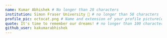 ```yaml
---
name: Kumar Abhishek # No longer than 28 characters
institution: Simon Fraser University 🚩 # no longer than 58 characters
profile_pic: octocat.png # Name and extension of your profile picture(ex. mona.png)
quote: It's time to remember our dreams! # no longer than 100 characters
github_user: kakumarabhishek
---
```


